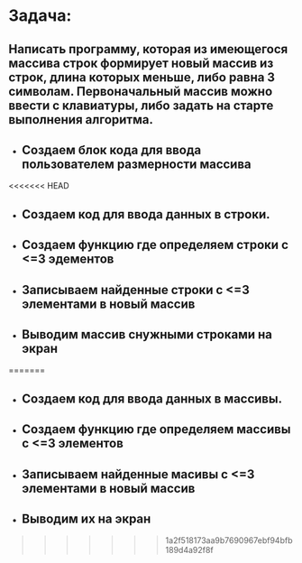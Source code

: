 # Задача: 
## Написать программу, которая из имеющегося массива строк формирует новый массив из строк, длина которых меньше, либо равна 3 символам. Первоначальный массив можно ввести с клавиатуры, либо задать на старте выполнения алгоритма.
- ## Создаем блок кода для ввода пользователем размерности массива
<<<<<<< HEAD
- ## Создаем код для ввода данных в строки.
- ## Создаем функцию где определяем строки с <=3 эдементов
- ## Записываем найденные строки с <=3 элементами в новый массив
- ## Выводим массив снужными строками на экран
=======
- ## Создаем код для ввода данных в массивы.
- ## Создаем функцию где определяем массивы с <=3 элементов
- ## Записываем найденные масивы с <=3 элементами в новый массив
- ## Выводим их на экран
>>>>>>> 1a2f518173aa9b7690967ebf94bfb189d4a92f8f
